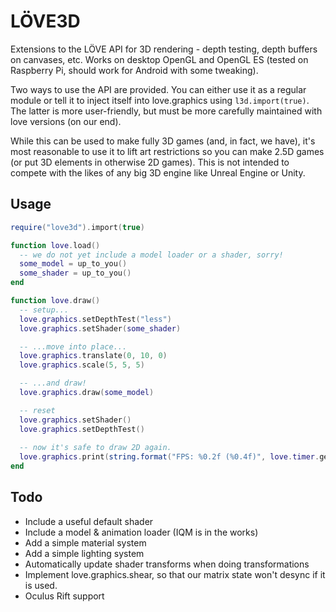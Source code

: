 # LÖVE3D

Extensions to the LÖVE API for 3D rendering - depth testing, depth buffers on canvases, etc. Works on desktop OpenGL and OpenGL ES (tested on Raspberry Pi, should work for Android with some tweaking).

Two ways to use the API are provided. You can either use it as a regular module or tell it to inject itself into love.graphics using `l3d.import(true)`. The latter is more user-friendly, but must be more carefully maintained with love versions (on our end).

While this can be used to make fully 3D games (and, in fact, we have), it's most reasonable to use it to lift art restrictions so you can make 2.5D games (or put 3D elements in otherwise 2D games). This is not intended to compete with the likes of any big 3D engine like Unreal Engine or Unity.

## Usage
```lua
require("love3d").import(true)

function love.load()
  -- we do not yet include a model loader or a shader, sorry!
  some_model = up_to_you()
  some_shader = up_to_you()
end

function love.draw()
  -- setup...
  love.graphics.setDepthTest("less")
  love.graphics.setShader(some_shader)

  -- ...move into place...
  love.graphics.translate(0, 10, 0)
  love.graphics.scale(5, 5, 5)

  -- ...and draw!
  love.graphics.draw(some_model)

  -- reset
  love.graphics.setShader()
  love.graphics.setDepthTest()
  
  -- now it's safe to draw 2D again.
  love.graphics.print(string.format("FPS: %0.2f (%0.4f)", love.timer.getFPS(), love.timer.getAverageDelta()))
end
```

## Todo
* Include a useful default shader
* Include a model & animation loader (IQM is in the works)
* Add a simple material system
* Add a simple lighting system
* Automatically update shader transforms when doing transformations
* Implement love.graphics.shear, so that our matrix state won't desync if it is used.
* Oculus Rift support
